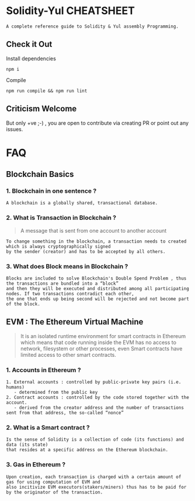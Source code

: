 # Solidity-Yul CHEATSHEET

```
A complete reference guide to Solidity & Yul assembly Programming.
```

## Check it Out

Install dependencies

```
npm i
```

Compile

```
npm run compile && npm run lint
```

## Criticism Welcome

But only +ve ;-) , you are open to contribute via creating PR or point out any issues.

# FAQ

## Blockchain Basics

### 1. Blockchain in one sentence ?

```
A blockchain is a globally shared, transactional database.
```

### 2. What is Transaction in Blockchain ?

> A message that is sent from one account to another account

```
To change something in the blockchain, a transaction needs to created which is always cryptographically signed
by the sender (creator) and has to be accepted by all others.
```

### 3. What does Block means in Blockchain ?

```
Blocks are included to solve Blockchain's Double Spend Problem , thus the transactions are bundled into a “block”
and then they will be executed and distributed among all participating nodes. If two transactions contradict each other,
the one that ends up being second will be rejected and not become part of the block.
```

## EVM : The Ethereum Virtual Machine

> It is an isolated runtime environment for smart contracts in Ethereum which means that code running inside the EVM
> has no access to network, filesystem or other processes, even Smart contracts have limited access to other smart contracts.

### 1. Accounts in Ethereum ?

```
1. External accounts : controlled by public-private key pairs (i.e. humans)
   - determined from the public key
2. Contract accounts : controlled by the code stored together with the account.
   - derived from the creator address and the number of transactions sent from that address, the so-called “nonce”
```

### 2. What is a Smart contract ?

```
Is the sense of Solidity is a collection of code (its functions) and data (its state)
that resides at a specific address on the Ethereum blockchain.
```

### 3. Gas in Ethereum ?

```
Upon creation, each transaction is charged with a certain amount of gas for using computation of EVM and
also incitivize EVM executors(stakers/miners) thus has to be paid for by the originator of the transaction.
```
